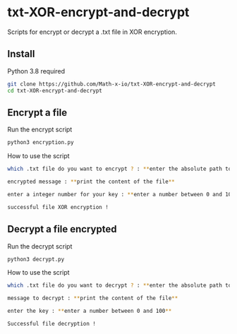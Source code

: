 # txt-XOR-encrypt-and-decrypt
Scripts for encrypt or decrypt a .txt file in XOR encryption. 

## Install

Python 3.8 required
```bash
git clone https://github.com/Math-x-io/txt-XOR-encrypt-and-decrypt
cd txt-XOR-encrypt-and-decrypt
```

## Encrypt a file

Run the encrypt script
```bash
python3 encryption.py
```
How to use the script
```bash
which .txt file do you want to encrypt ? : **enter the absolute path to the .txt file to encrypt**

encrypted message : **print the content of the file**

enter a integer number for your key : **enter a number between 0 and 100**

successful file XOR encryption !
```

## Decrypt a file encrypted

Run the decrypt script
```bash
python3 decrypt.py
```
How to use the script
```bash
which .txt file do you want to decrypt ? : **enter the absolute path to the .txt file to decrypt**

message to decrypt : **print the content of the file**

enter the key : **enter a number between 0 and 100**

Successful file decryption !
```
